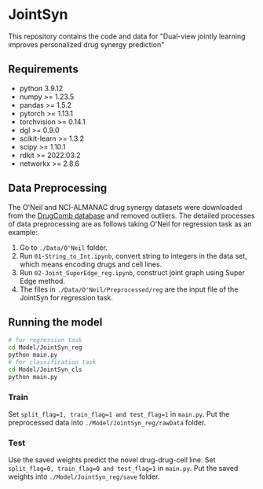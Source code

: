 # JointSyn

This repository contains the code and data for "Dual-view jointly learning improves personalized drug synergy prediction"

## Requirements

- python 3.9.12
- numpy >= 1.23.5
- pandas >= 1.5.2
- pytorch >= 1.13.1
- torchvision >= 0.14.1
- dgl >= 0.9.0
- scikit-learn >= 1.3.2
- scipy >= 1.10.1
- rdkit >= 2022.03.2
- networkx >= 2.8.6

## Data Preprocessing
The O'Neil and NCI-ALMANAC drug synergy datasets were downloaded from the [DrugComb database](https://drugcomb.fimm.fi/) and removed outliers. The detailed processes of data preprocessing are as follows taking O'Neil for regression task as an example:
1. Go to `./Data/O'Neil` folder.
2. Run `01-String_to_Int.ipynb`, convert string to integers in the data set, which means encoding drugs and cell lines.
3. Run `02-Joint_SuperEdge_reg.ipynb`, construct joint graph using Super Edge method.
4. The files in `./Data/O'Neil/Preprocessed/reg` are the input file of the JointSyn for regression task.

## Running the model
```bash
# for regression task
cd Model/JointSyn_reg
python main.py
# for classification task
cd Model/JointSyn_cls
python main.py
```
### Train
Set `split_flag=1, train_flag=1 and test_flag=1` in `main.py`. Put the preprocessed data into `./Model/JointSyn_reg/rawData` folder.

### Test
Use the saved weights predict the novel drug-drug-cell line. Set `split_flag=0, train_flag=0 and test_flag=1` in `main.py`. Put the saved weights into `./Model/JointSyn_reg/save` folder.




